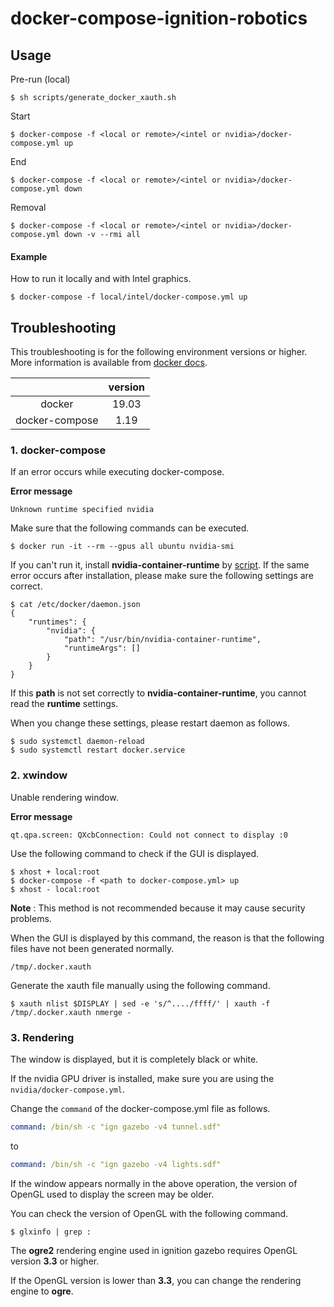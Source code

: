 # docker-compose-ignition-robotics

## Usage

Pre-run (local)

```shell
$ sh scripts/generate_docker_xauth.sh
```

Start

```shell
$ docker-compose -f <local or remote>/<intel or nvidia>/docker-compose.yml up
```

End

```shell
$ docker-compose -f <local or remote>/<intel or nvidia>/docker-compose.yml down
```

Removal

```shell
$ docker-compose -f <local or remote>/<intel or nvidia>/docker-compose.yml down -v --rmi all
```

#### Example

How to run it locally and with Intel graphics.

```shell
$ docker-compose -f local/intel/docker-compose.yml up
```

## Troubleshooting

This troubleshooting is for the following environment versions or higher.
More information is available from [docker docs](https://docs.docker.com).

| | version |
| :---: | :---: | 
| docker | 19.03 |
| docker-compose | 1.19 |

### 1. docker-compose

If an error occurs while executing docker-compose.

**Error message**
```shell
Unknown runtime specified nvidia
```
Make sure that the following commands can be executed.

```shell
$ docker run -it --rm --gpus all ubuntu nvidia-smi
```
If you can't run it, install **nvidia-container-runtime** by [script](https://github.com/NaokiTakahashi12/setup-scripts-for-docker).
If the same error occurs after installation, please make sure the following settings are correct.

```shell
$ cat /etc/docker/daemon.json 
{
    "runtimes": {
        "nvidia": {
            "path": "/usr/bin/nvidia-container-runtime",
            "runtimeArgs": []
        }
    }
}
```
If this **path** is not set correctly to **nvidia-container-runtime**, you cannot read the **runtime** settings.

When you change these settings, please restart daemon as follows.

```shell
$ sudo systemctl daemon-reload
$ sudo systemctl restart docker.service
```

### 2. xwindow

Unable rendering window.

**Error message**
```shell
qt.qpa.screen: QXcbConnection: Could not connect to display :0
```

Use the following command to check if the GUI is displayed.

```shell
$ xhost + local:root
$ docker-compose -f <path to docker-compose.yml> up
$ xhost - local:root
```
**Note** : This method is not recommended because it may cause security problems.

When the GUI is displayed by this command, the reason is that the following files have not been generated normally.

```shell
/tmp/.docker.xauth
```
Generate the xauth file manually using the following command.

```shell
$ xauth nlist $DISPLAY | sed -e 's/^..../ffff/' | xauth -f /tmp/.docker.xauth nmerge -
```

### 3. Rendering

The window is displayed, but it is completely black or white.

If the nvidia GPU driver is installed, make sure you are using the ```nvidia/docker-compose.yml```.

Change the ```command``` of the docker-compose.yml file as follows.

```yaml
command: /bin/sh -c "ign gazebo -v4 tunnel.sdf"
```
to
```yaml
command: /bin/sh -c "ign gazebo -v4 lights.sdf"
```

If the window appears normally in the above operation, the version of OpenGL used to display the screen may be older.

You can check the version of OpenGL with the following command.

```shell
$ glxinfo | grep :
```

The **ogre2** rendering engine used in ignition gazebo requires OpenGL version **3.3** or higher.

If the OpenGL version is lower than **3.3**, you can change the rendering engine to **ogre**.
